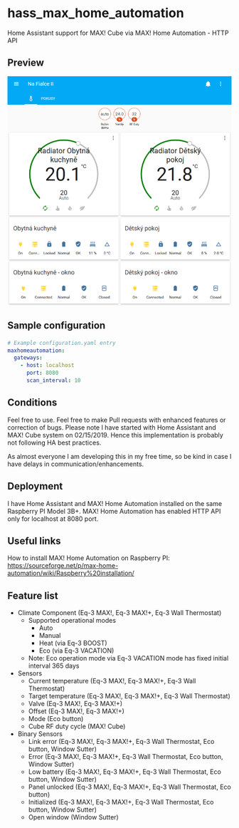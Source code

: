 # hass_max_home_automation
Home Assistant support for MAX! Cube via MAX! Home Automation - HTTP API

## Preview
![example screenshot](doc/screenshot.png)

## Sample configuration
```yaml
# Example configuration.yaml entry
maxhomeautomation:
  gateways:
    - host: localhost
      port: 8080
      scan_interval: 10
```
## Conditions
Feel free to use. Feel free to make Pull requests with enhanced features or correction of bugs.
Please note I have started with Home Assistant and MAX! Cube system on 02/15/2019. 
Hence this implementation is probably not following HA best practices.

As almost everyone I am developing this in my free time, so be kind in case I have delays in communication/enhancements.

## Deployment
I have Home Assistant and MAX! Home Automation installed on the same Raspberry PI Model 3B+.
MAX! Home Automation has enabled HTTP API only for localhost at 8080 port.

## Useful links
How to install MAX! Home Automation on Raspberry PI: https://sourceforge.net/p/max-home-automation/wiki/Raspberry%20installation/

## Feature list
* Climate Component (Eq-3 MAX!, Eq-3 MAX!+, Eq-3 Wall Thermostat)
  * Supported operational modes
    * Auto
    * Manual
    * Heat (via Eq-3 BOOST)
    * Eco (via Eq-3 VACATION)
  * Note: Eco operation mode via Eq-3 VACATION mode has fixed initial interval 365 days 
* Sensors
  * Current temperature (Eq-3 MAX!, Eq-3 MAX!+, Eq-3 Wall Thermostat)
  * Target temperature (Eq-3 MAX!, Eq-3 MAX!+, Eq-3 Wall Thermostat)
  * Valve (Eq-3 MAX!, Eq-3 MAX!+)
  * Offset (Eq-3 MAX!, Eq-3 MAX!+)
  * Mode (Eco button)
  * Cube RF duty cycle (MAX! Cube)
* Binary Sensors
  * Link error (Eq-3 MAX!, Eq-3 MAX!+, Eq-3 Wall Thermostat, Eco button, Window Sutter)
  * Error (Eq-3 MAX!, Eq-3 MAX!+, Eq-3 Wall Thermostat, Eco button, Window Sutter)
  * Low battery (Eq-3 MAX!, Eq-3 MAX!+, Eq-3 Wall Thermostat, Eco button, Window Sutter)
  * Panel unlocked (Eq-3 MAX!, Eq-3 MAX!+, Eq-3 Wall Thermostat, Eco button)
  * Initialized (Eq-3 MAX!, Eq-3 MAX!+, Eq-3 Wall Thermostat, Eco button, Window Sutter)
  * Open window (Window Sutter)
